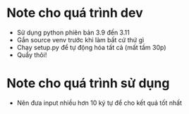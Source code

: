 # Note cho quá trình dev

-   Sử dụng python phiên bản 3.9 đến 3.11
-   Gắn source venv trước khi làm bất cứ thứ gì
-   Chạy setup.py để tự động hóa tất cả (mất tầm 30p)
-   Quẩy thôi!

# Note cho quá trình sử dụng

-   Nên đưa input nhiều hơn 10 ký tự để cho kết quả tốt nhất
